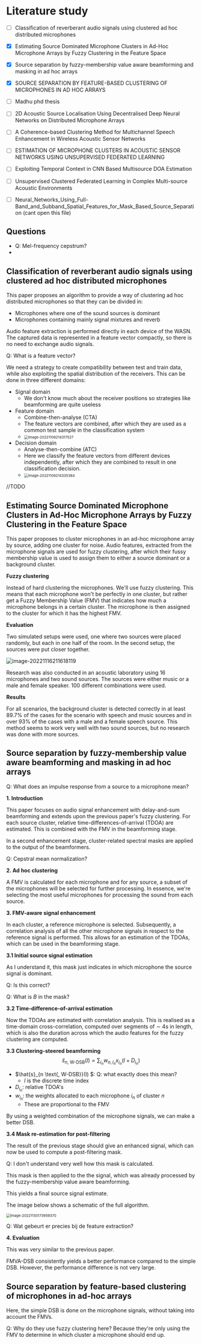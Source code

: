 # Literature study

- [ ] Classification of reverberant audio signals using clustered ad hoc distributed microphones
- [x] Estimating Source Dominated Microphone Clusters in Ad-Hoc Microphone Arrays by Fuzzy Clustering in the Feature Space
- [x] Source separation by fuzzy-membership value aware beamforming and masking in ad hoc arrays
- [x] SOURCE SEPARATION BY FEATURE-BASED CLUSTERING OF MICROPHONES IN AD HOC ARRAYS
- [ ] Madhu phd thesis
- [ ] 2D Acoustic Source Localisation Using Decentralised Deep Neural Networks on Distributed Microphone Arrays
- [ ] A Coherence-based Clustering Method for Multichannel Speech Enhancement in Wireless Acoustic Sensor Networks
- [ ] ESTIMATION OF MICROPHONE CLUSTERS IN ACOUSTIC SENSOR NETWORKS USING UNSUPERVISED FEDERATED LEARNING
- [ ] Exploiting Temporal Context in CNN Based Multisource DOA Estimation
- [ ] Unsupervised Clustered Federated Learning in Complex Multi-source Acoustic Environments
- [ ] Neural_Networks_Using_Full-Band_and_Subband_Spatial_Features_for_Mask_Based_Source_Separation (cant open this file)



## Questions



* Q: Mel-frequency cepstrum?
* 



## Classification of reverberant audio signals using clustered ad hoc distributed microphones





This paper proposes an algorithm to provide a way of clustering ad hoc distributed microphones so that they can be divided in:

* Microphones where one of the sound sources is dominant
* Microphones containing mainly signal mixtures and reverb

Audio feature extraction is performed directly in each device of the WASN. The captured data is represented in a feature vector compactly, so there is no need to exchange audio signals.

Q: What is a feature vector?



We need a strategy to create compatibility between test and train data, while also exploiting the spatial distribution of the receivers. This can be done in three different domains:

* Signal domain
  * We don't know much about the receiver positions so strategies like beamforming are quite useless
* Feature domain
  * Combine-then-analyse (CTA)
  * The feature vectors are combined, after which they are used as a common test sample in the classification system
  * <img src="img/clustering/image-20221106214317527.png" alt="image-20221106214317527" style="zoom: 67%;" />
* Decision domain
  * Analyse-then-combine (ATC)
  * Here we classify the feature vectors from different devices independently, after which they are combined to result in one classification decision.
  * <img src="img/clustering/image-20221106214335384.png" alt="image-20221106214335384" style="zoom: 67%;" />

//TODO



## Estimating Source Dominated Microphone Clusters in Ad-Hoc Microphone Arrays by Fuzzy Clustering in the Feature Space

This paper proposes to cluster microphones in an ad-hoc microphone array by source, adding one cluster for noise. Audio features, extracted from the microphone signals are used for fuzzy clustering, after which their fussy membership value is used to assign them to either a source dominant or a background cluster.

**Fuzzy clustering**

Instead of hard clustering the microphones. We'll use fuzzy clustering. This means that each microphone won't be perfectly in one cluster, but rather get a Fuzzy Membership Value (FMV) that indicates how much a microphone belongs in a certain cluster. The microphone is then assigned to the cluster for which it has the highest FMV.



**Evaluation**

Two simulated setups were used, one where two sources were placed randomly, but each in one half of the room. In the second setup, the sources were put closer together.

![image-20221116211618119](img/clustering/image-20221116211618119.png)

Research was also conducted in an acoustic laboratory using 16 microphones and two sound sources. The sources were either music or a male and female speaker. 100 different combinations were used. 



**Results**

For all scenarios, the background cluster is detected correctly in at least 89.7% of the cases for the scenario with speech and music sources and in over 93% of the cases with a male and a female speech source. This method seems to work very well with two sound sources, but no research was done with more sources. 



## Source separation by fuzzy-membership value aware beamforming and masking in ad hoc arrays

Q: What does an impulse response from a source to a microphone mean?

**1. Introduction**

This paper focuses on audio signal enhancement with delay-and-sum beamforming and extends upon the previous paper's fuzzy clustering.  For each source cluster, relative time-differences-of-arrival (TDOA) are estimated. This is combined with the FMV in the beamforming stage.

In a second enhancement stage, cluster-related spectral masks are applied to the output of the beamformers.

Q: Cepstral mean normalization?



**2. Ad hoc clustering**

A FMV is calculated for each microphone and for any source, a subset of the microphones will be selected for further processing. In essence, we're selecting the most useful microphones for processing the sound from each source.

**3. FMV-aware signal enhancement**

In each cluster, a reference microphone is selected. Subsequently, a correlation analysis of all the other microphone signals in respect to the reference signal is performed. This allows for an estimation of the TDOAs, which can be used in the beamforming stage. 

**3.1 Initial source signal estimation**

As I understand it, this mask just indicates in which microphone the source signal is dominant.

Q: Is this correct?

Q: What is $B$ in the mask?

**3.2 Time-difference-of-arrival estimation**

Now the TDOAs are estimated with correlation analysis. This is realised as a time-domain cross-correlation, computed over segments of ∼ 4s in length, which is also the duration across which the audio features for the fuzzy clustering are computed. 

**3.3 Clustering-steered beamforming**
$$
\hat{s}_{n \text{, W-DSB}}(l) = \sum_{i_n}w_{n,i_n}x_{i_n}(l + D_{i_n})
$$

* $\hat{s}_{n \text{, W-DSB}}(l) $: Q: what exactly does this mean?
  * $l$ is the discrete time index
* $D_{i_n}$: relative TDOA's
* $w_{i_n}$: the weights allocated to each microphone $i_n$ of cluster $n$
  * These are proportional to the FMV

By using a weighted combination of the microphone signals, we can make a better DSB.



**3.4 Mask re-estimation for post-filtering**

The result of the previous stage should give an enhanced signal, which can now be used to compute a post-filtering mask.

Q: I don't understand very well how this mask is calculated.

This mask is then applied to the the signal, which was already processed by the fuzzy-membership value aware beamforming. 

This yields a final source signal estimate. 



The image below shows a schematic of the full algorithm.

<img src="img/clustering/image-20221130173959370.png" alt="image-20221130173959370" style="zoom: 67%;" />

Q: Wat gebeurt er precies bij de feature extraction?

**4. Evaluation**

This was very similar to the previous paper.

FMVA-DSB consistently yields a better performance compared to the simple DSB. However, the performance difference is not very large. 







## Source separation by feature-based clustering of microphones in ad-hoc arrays



Here, the simple DSB is done on the microphone signals, without taking into account the FMVs. 



Q: Why do they use fuzzy clustering here? Because they're only using the FMV to determine in which cluster a microphone should end up.
